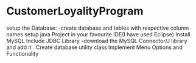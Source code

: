 # CustomerLoyalityProgram
setup the Database:
-create database and tables with respective column names
setup java Project in your favourite IDE(I have used Eclipse)
Install MySQL
Include JDBC Library
-download the MySQL Connector/J library and add it .
Create database utility class
Implement Menu Options and Functionality
